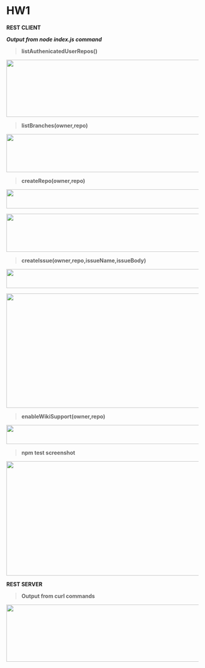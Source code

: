 # HW1
**REST CLIENT**

***Output from node index.js command***
> **listAuthenicatedUserRepos()**
<p align="center"> 
<img src="https://github.ncsu.edu/uschatto/HW1-510/blob/master/resources/imgs/listrepos.PNG" width="700" height="150">
</p>

> **listBranches(owner,repo)**
<p align="center"> 
<img src="https://github.ncsu.edu/uschatto/HW1-510/blob/master/resources/imgs/listbranches.PNG" width="700" height="100">
</p>

> **createRepo(owner,repo)**
<p align="center"> 
<img src="https://github.ncsu.edu/uschatto/HW1-510/blob/master/resources/imgs/createrepo1.PNG" width="800" height="50">
</p>

<p align="center"> 
<img src="https://github.ncsu.edu/uschatto/HW1-510/blob/master/resources/imgs/createrepo2.PNG" width="800" height="100">
</p>

> **createIssue(owner,repo,issueName,issueBody)**
<p align="center"> 
<img src="https://github.ncsu.edu/uschatto/HW1-510/blob/master/resources/imgs/createissue1.PNG" width="800" height="50">
</p>

<p align="center"> 
<img src="https://github.ncsu.edu/uschatto/HW1-510/blob/master/resources/imgs/createissue2.PNG" width="800" height="300">
</p>

> **enableWikiSupport(owner,repo)**
<p align="center"> 
<img src="https://github.ncsu.edu/uschatto/HW1-510/blob/master/resources/imgs/enablewiki.PNG" width="800" height="50">
</p>

> **npm test screenshot**
<p align="center"> 
<img src="https://github.ncsu.edu/uschatto/HW1-510/blob/master/resources/imgs/npmtest.PNG" width="700" height="300">
</p>

**REST SERVER**

> **Output from curl commands**
<p align="center"> 
<img src="https://github.ncsu.edu/uschatto/HW1-510/blob/master/resources/imgs/restserver.PNG" width="900" height="150">
</p>
